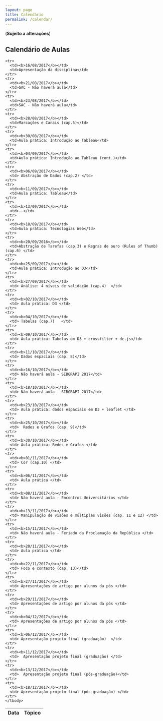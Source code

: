 ```yaml
---
layout: page
title: Calendário
permalink: /calendar/
---
```


(**Sujeito a alterações**)

## Calendário de Aulas

<table width="100%">
  <thead>
    <tr>
      <th>Data</th>
      <th>Tópico</th>
    </tr>
  </thead>
  <tbody>

    <tr>
      <td><b>16/08/2017</b></td>
      <td>Apresentação da disciplina</td>
    </tr>
    <tr>
      <td><b>21/08/2017</b></td>
      <td>SAC - Não haverá aula</td>
    </tr>
    <tr>
      <td><b>23/08/2017</b></td>
      <td>SAC - Não haverá aula</td>
    </tr>
    <tr>
      <td><b>28/08/2017</b></td>
      <td>Marcações e Canais (cap.5)</td>
    </tr>
    <tr>
      <td><b>30/08/2017</b></td>
      <td>Aula prática: Introdução ao Tableau</td>
    </tr>
    <tr>
      <td><b>04/09/2017</b></td>
      <td>Aula prática: Introdução ao Tableau (cont.)</td>
    </tr>
    <tr>
      <td><b>06/09/2017</b></td>
      <td> Abstração de Dados (cap.2) </td>
    </tr>
    <tr>
      <td><b>11/09/2017</b></td>
      <td>Aula prática: Tableau</td>
    </tr>
    <tr>
      <td><b>13/09/2017</b></td>
      <td>--</td>
    </tr>
    <tr>
      <td><b>18/09/2017</b></td>
      <td>Aula prática: Tecnologias Web</td>
    </tr>
    <tr>
      <td><b>20/09/2016</b></td>
      <td>Abstração de Tarefas (cap.3) e Regras de ouro (Rules of Thumb) (cap.6) </td>
    </tr>
    <tr>
      <td><b>25/09/2017</b></td>
      <td>Aula prática: Introdução ao D3</td>
    </tr>
    <tr>
      <td><b>27/09/2017</b></td>
      <td> Análise: 4 níveis de validação (cap.4)  </td>
    </tr>
    <tr>
      <td><b>02/10/2017</b></td>
      <td> Aula prática: D3 </td>
    </tr>
    <tr>
      <td><b>04/10/2017</b></td>
      <td> Tabelas (cap.7)   </td>
    </tr>
    <tr>
      <td><b>09/10/2017</b></td>
      <td> Aula prática: Tabelas em D3 + crossfilter + dc.js</td>
    </tr>
    <tr>
      <td><b>11/10/2017</b></td>
      <td> Dados espaciais (cap. 8)</td>
    </tr>
    <tr>
      <td><b>16/10/2017</b></td>
      <td> Não haverá aula - SIBGRAPI 2017</td>
    </tr>
    <tr>
      <td><b>18/10/2017</b></td>
      <td> Não haverá aula - SIBGRAPI 2017</td>
    </tr>
    <tr>
      <td><b>23/10/2017</b></td>
      <td> Aula prática: dados espaciais em D3 + leaflet </td>
    </tr>
    <tr>
      <td><b>25/10/2017</b></td>
      <td>  Redes e Grafos (cap. 9)</td>
    </tr>
    <tr>
      <td><b>30/10/2017</b></td>
      <td> Aula prática: Redes e Grafos </td>
    </tr>
    <tr>
      <td><b>01/11/2017</b></td>
      <td> Cor (cap.10) </td>
    </tr>
    <tr>
      <td><b>06/11/2017</b></td>
      <td> Aula prática </td>
    </tr>
    <tr>
      <td><b>08/11/2017</b></td>
      <td> Não haverá aula - Encontros Universitários </td>
    </tr>
    <tr>
      <td><b>13/11/2017</b></td>
      <td> Manipulação de visões e múltiplas visões (cap. 11 e 12) </td>
    </tr>
    <tr>
      <td><b>15/11/2017</b></td>
      <td> Não haverá aula - Feriado da Proclamação da República </td>
    </tr>
    <tr>
      <td><b>20/11/2017</b></td>
      <td> Aula prática </td>
    </tr>
    <tr>
      <td><b>22/11/2017</b></td>
      <td> Foco e contexto (cap. 13)</td>
    </tr>
    <tr>
      <td><b>27/11/2017</b></td>
      <td> Apresentações de artigo por alunos da pós </td>
    </tr>
    <tr>
      <td><b>29/11/2017</b></td>
      <td> Apresentações de artigo por alunos da pós </td>
    </tr>
    <tr>
      <td><b>04/12/2017</b></td>
      <td> Apresentações de artigo por alunos da pós </td>
    </tr>
    <tr>
      <td><b>06/12/2017</b></td>
      <td> Apresentação projeto final (graduação)  </td>
    </tr>
    <tr>
      <td><b>11/12/2017</b></td>
      <td>  Apresentação projeto final (graduação) </td>
    </tr>
    <tr>
      <td><b>13/12/2017</b></td>
      <td>  Apresentação projeto final (pós-graduação)</td>
    </tr>
    <tr>
      <td><b>18/12/2017</b></td>
      <td> Apresentação projeto final (pós-graduação) </td>
    </tr>
    </tbody>
</table>